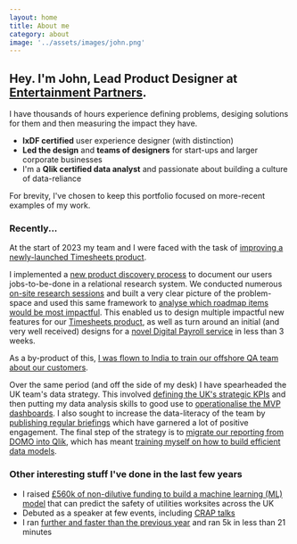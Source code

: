 ```yaml
---
layout: home
title: About me
category: about
image: '../assets/images/john.png'
--- 
```


## Hey. I'm John, Lead Product Designer at [Entertainment Partners](0).

I have thousands of hours experience defining problems, desiging solutions for them and then measuring the impact they have. 
* **IxDF certified** user experience designer (with distinction)
* **Led the design** and **teams of designers** for start-ups and larger corporate businesses
* I'm a **Qlik certified data analyst** and passionate about building a culture of data-reliance

For brevity, I've chosen to keep this portfolio focused on more-recent examples of my work.

### Recently...
At the start of 2023 my team and I were faced with the task of [improving a newly-launched Timesheets product](1).

I implemented a [new product discovery process](2) to document our users jobs-to-be-done in a relational research system. We conducted numerous [on-site research sessions](3) and built a very clear picture of the problem-space and used this same framework to [analyse which roadmap items would be most impactful](4). This enabled us to design multiple impactful new features for our [Timesheets product](1), as well as turn around an initial (and very well received) designs for a [novel Digital Payroll service](5) in less than 3 weeks. 

As a by-product of this, [I was flown to India to train our offshore QA team about our customers](6).

Over the same period (and off the side of my desk) I have spearheaded the UK team's data strategy. This involved [defining the UK's strategic KPIs](7) and then putting my data analysis skills to good use to [operationalise the MVP dashboards](8). I also sought to increase the data-literacy of the team by [publishing regular briefings](9) which have garnered a lot of positive engagement. The final step of the strategy is to [migrate our reporting from DOMO into Qlik](10), which has meant [training myself on how to build efficient data models](11).  

### Other interesting stuff I've done in the last few years
* I raised [£560k of non-dilutive funding to build a machine learning (ML) model](14) that can predict the safety of utilities worksites across the UK
* Debuted as a speaker at few events, including [CRAP talks](12)
* I ran [further and faster than the previous year](15) and ran 5k in less than 21 minutes


[0]: http://www.ep.com
[1]: / 
[2]: /
[3]: /
[4]: /
[5]: /
[6]: /
[7]: /
[8]: /
[9]: /
[10]: /
[11]: /
[12]: /
[13]: /
[14]: /
[15]: /
